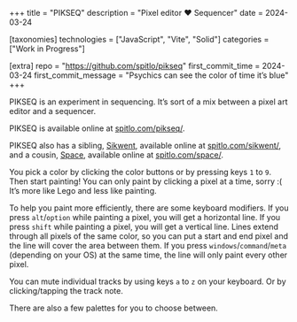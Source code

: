+++
title = "PIKSEQ"
description = "Pixel editor ♥ Sequencer"
date = 2024-03-24

[taxonomies]
technologies = ["JavaScript", "Vite", "Solid"]
categories = ["Work in Progress"]

[extra]
repo = "https://github.com/spitlo/pikseq"
first_commit_time = 2024-03-24
first_commit_message = "Psychics can see the color of time it’s blue"
+++

PIKSEQ is an experiment in sequencing. It’s sort of a mix between a pixel art editor and a sequencer.

PIKSEQ is available online at [spitlo.com/pikseq/](https://spitlo.com/pikseq/).

PIKSEQ also has a sibling, [Sikwent](/code/sikwent/), available online at [spitlo.com/sikwent/](https://spitlo.com/sikwent/), and a cousin, [Space](/code/space/), available online at [spitlo.com/space/](https://spitlo.com/space/).

You pick a color by clicking the color buttons or by pressing keys `1` to `9`. Then start painting! You can only paint by clicking a pixel at a time, sorry :( It’s more like Lego and less like painting.

To help you paint more efficiently, there are some keyboard modifiers. If you press `alt`/`option` while painting a pixel, you will get a horizontal line. If you press `shift` while painting a pixel, you will get a vertical line. Lines extend through all pixels of the same color, so you can put a start and end pixel and the line will cover the area between them. If you press `windows`/`command`/`meta` (depending on your OS) at the same time, the line will only paint every other pixel.

You can mute individual tracks by using keys `a` to `z` on your keyboard. Or by clicking/tapping the track note.

There are also a few palettes for you to choose between.
